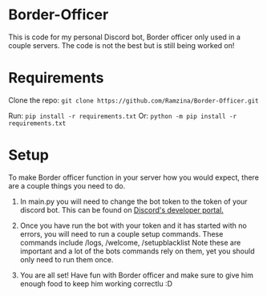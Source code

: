 # Border-Officer
This is code for my personal Discord bot, Border officer only used in a couple servers. The code is not the best but is still being worked on!

# Requirements

Clone the repo:
```git clone https://github.com/Ramzina/Border-Officer.git```

Run:
```pip install -r requirements.txt```
Or:
```python -m pip install -r requirements.txt```

# Setup

To make Border officer function in your server how you would expect, there are a couple things you need to do.

1) In main.py you will need to change the bot token to the token of your discord bot. This can be found on [Discord's developer portal.](https://discord.com/developers/applications)

2) Once you have run the bot with your token and it has started with no errors, you will need to run a couple setup commands. These commands include /logs, /welcome, /setupblacklist
Note these are important and a lot of the bots commands rely on them, yet you should only need to run them once.

3) You are all set! Have fun with Border officer and make sure to give him enough food to keep him working correctlu :D
